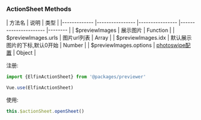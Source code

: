 ### ActionSheet Methods

| 方法名          | 说明            | 类型   |
|------------- |---------------- |---------------- |---------------------- |-------- |
| $previewImages | 展示图片 | Function |
| $previewImages.urls | 图片url列表 | Array |
| $previewImages.idx | 默认展示图片的下标,默认0开始 | Number |
| $previewImages.options | [photoswipe配置](https://photoswipe.com/documentation/options.html) | Object |

注册:

```js
import {ElfinActionSheet} from '@packages/previewer'

Vue.use(ElfinActionSheet)
```

使用:

```js
this.$actionSheet.openSheet()
```